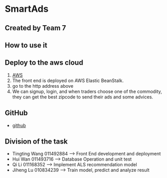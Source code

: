 # SmartAds
## Created by Team 7
## How to use it
## Deploy to the aws cloud
1. [AWS](http://cmpe272smartads.89mqwpbtjx.us-west-2.elasticbeanstalk.com/service)
2. The front end is deployed  on AWS Elastic BeanStalk.
3. go to the http address above
4. We can signup, login, and when traders choose one of the commodity, they can get the best zipcode to send their ads and some advices.

## GitHub
+ [github](https://github.com/SJSU272Lab/Fall16-Team7)

## Division of the task
+ Tingting Wang 011492884 --> Front End development and deployment
+ Hui Wan 011493716 --> Database Operation and unit test
+ Qi Li 011168352 --> Implement ALS recommendation model
+ Jiheng Lu 010834239 --> Train model, predict and analyze result
